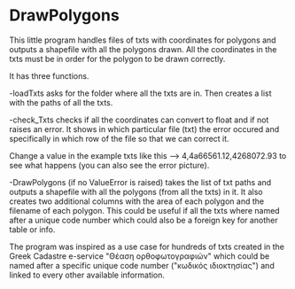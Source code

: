 # DrawPolygons
This little program handles files of txts with coordinates for polygons and outputs a shapefile with all the polygons drawn. 
All the coordinates in the txts must be in order for the polygon to be drawn correctly.

It has three functions.

-loadTxts asks for the folder where all the txts are in. Then creates a list with the paths of all the txts.

-check_Txts checks if all the coordinates can convert to float and if not raises an error. It shows in which particular file (txt) the
 error occured and specifically in which row of the file so that we can correct it.
 
 Change a value in the example txts like this --> 4,4a66561.12,4268072.93 to see what happens (you can also see the error picture).

-DrawPolygons (if no ValueError is raised) takes the list of txt paths and outputs a shapefile with all the polygons (from all the txts)
 in it. 
 It also creates two additional columns with the area of each polygon and the filename of each polygon. This could be useful 
 if all the txts where named after a unique code number which could also be a foreign key for another table or info.
 
The program was inspired as a use case for hundreds of txts created in the Greek Cadastre e-service "Θέαση ορθοφωτογραφιών" which could
be named after a specific unique code number ("κωδικός ιδιοκτησίας") and linked to every other available information.

